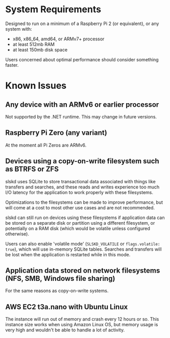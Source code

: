 # System Requirements

Designed to run on a minimum of a Raspberry Pi 2 (or equivalent), or any system with:

* x86, x86_64, amd64, or ARMv7+ processor
* at least 512mb RAM
* at least 150mb disk space

Users concerned about optimal performance should consider something faster.

# Known Issues

## Any device with an ARMv6 or earlier processor

Not supported by the .NET runtime.  This may change in future versions.

## Raspberry Pi Zero (any variant)

At the moment all Pi Zeros are ARMv6.

## Devices using a copy-on-write filesystem such as BTRFS or ZFS

slskd uses SQLite to store transactional data associated with things like transfers and searches, and these reads and writes experience too much I/O latency for the application to work properly with these filesystems.

Optimizations to the filesystems can be made to improve performance, but will come at a cost to most other use cases and are not recommended.

slskd can still run on devices using these filesystems if application data can be stored on a separate disk or partition using a different filesystem, or potentially on a RAM disk (which would be volatile unless configured otherwise).

Users can also enable 'volatile mode' (`SLSKD_VOLATILE` or `flags.volatile: true`), which will use in-memory SQLite tables.  Searches and transfers will be lost when the application is restarted while in this mode.

## Application data stored on network filesystems (NFS, SMB, Windows file sharing)

For the same reasons as copy-on-write systems.

## AWS EC2 t3a.nano with Ubuntu Linux

The instance will run out of memory and crash every 12 hours or so.  This instance size works when using Amazon Linux OS, but memory usage is very high and wouldn't be able to handle a lot of activity.